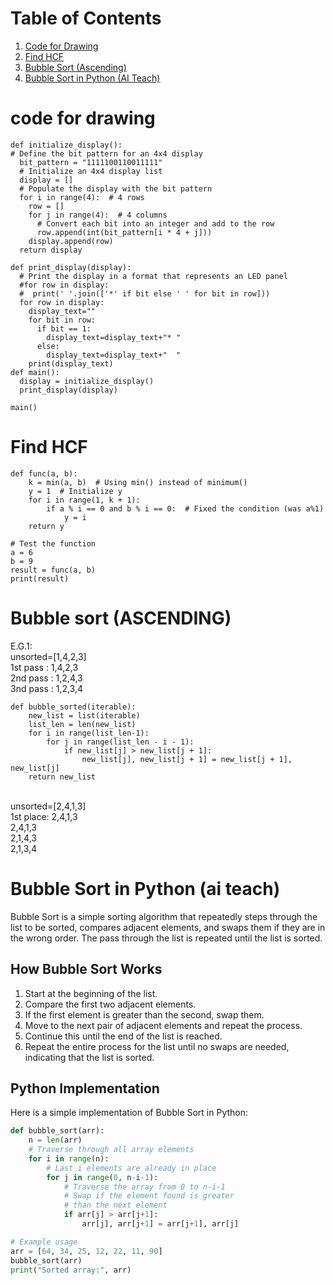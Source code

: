 # Table of Contents

1. [Code for Drawing](#code-for-drawing)
2. [Find HCF](#find-hcf)
3. [Bubble Sort (Ascending)](#Bubble-sort (ASCENDING))
4. [Bubble Sort in Python (AI Teach)](#bubble-sort-in-python-ai-teach)

# code for drawing
```
def initialize_display():
# Define the bit pattern for an 4x4 display
  bit_pattern = "1111100110011111"
  # Initialize an 4x4 display list
  display = []
  # Populate the display with the bit pattern
  for i in range(4):  # 4 rows
    row = []
    for j in range(4):  # 4 columns
      # Convert each bit into an integer and add to the row
      row.append(int(bit_pattern[i * 4 + j]))
    display.append(row)
  return display

def print_display(display):
  # Print the display in a format that represents an LED panel
  #for row in display:
  #  print(' '.join(['*' if bit else ' ' for bit in row]))
  for row in display:
    display_text=""
    for bit in row:
      if bit == 1:
        display_text=display_text+"* "
      else:
        display_text=display_text+"  "
    print(display_text)
def main():
  display = initialize_display()
  print_display(display)

main()
```

# Find HCF
```
def func(a, b):
    k = min(a, b)  # Using min() instead of minimum()
    y = 1  # Initialize y
    for i in range(1, k + 1):
        if a % i == 0 and b % i == 0:  # Fixed the condition (was a%1)
            y = i
    return y

# Test the function
a = 6
b = 9
result = func(a, b)
print(result)
```

# Bubble sort (ASCENDING)
E.G.1:<BR>unsorted=[1,4,2,3] <BR>
1st pass : 1,4,2,3 <BR>
2nd pass : 1,2,4,3 <BR>
3nd pass : 1,2,3,4 <BR>

```
def bubble_sorted(iterable):
    new_list = list(iterable)
    list_len = len(new_list)
    for i in range(list_len-1):
        for j in range(list_len - i - 1):
            if new_list[j] > new_list[j + 1]:
                new_list[j], new_list[j + 1] = new_list[j + 1], new_list[j]
    return new_list

```
<BR>
unsorted=[2,4,1,3]<br>
1st place: 2,4,1,3<br>
2,4,1,3<br>
2,1,4,3<br>
2,1,3,4<br>

# Bubble Sort in Python (ai teach)

Bubble Sort is a simple sorting algorithm that repeatedly steps through the list to be sorted, compares adjacent elements, and swaps them if they are in the wrong order. The pass through the list is repeated until the list is sorted.

## How Bubble Sort Works

1. Start at the beginning of the list.
2. Compare the first two adjacent elements.
3. If the first element is greater than the second, swap them.
4. Move to the next pair of adjacent elements and repeat the process.
5. Continue this until the end of the list is reached.
6. Repeat the entire process for the list until no swaps are needed, indicating that the list is sorted.

## Python Implementation

Here is a simple implementation of Bubble Sort in Python:

```python
def bubble_sort(arr):
    n = len(arr)
    # Traverse through all array elements
    for i in range(n):
        # Last i elements are already in place
        for j in range(0, n-i-1):
            # Traverse the array from 0 to n-i-1
            # Swap if the element found is greater
            # than the next element
            if arr[j] > arr[j+1]:
                arr[j], arr[j+1] = arr[j+1], arr[j]

# Example usage
arr = [64, 34, 25, 12, 22, 11, 90]
bubble_sort(arr)
print("Sorted array:", arr)
